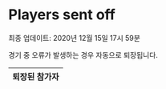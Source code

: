 # Players sent off
최종 업데이트: 2020년 12월 15일 17시 59분


경기 중 오류가 발생하는 경우 자동으로 퇴장됩니다.


| 퇴장된 참가자 |
|:---:|